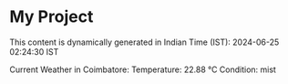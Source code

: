 # My Project

This content is dynamically generated in Indian Time (IST): 2024-06-25 02:24:30 IST


Current Weather in Coimbatore:
Temperature: 22.88 °C
Condition: mist
